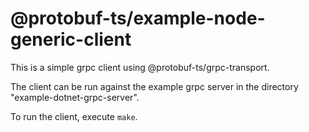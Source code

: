 @protobuf-ts/example-node-generic-client
=====================================

This is a simple grpc client using @protobuf-ts/grpc-transport.

The client can be run against the example grpc server in the 
directory "example-dotnet-grpc-server".

To run the client, execute `make`.
